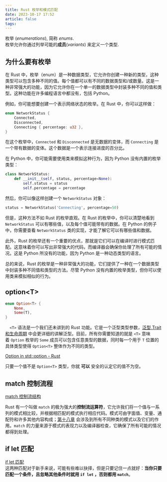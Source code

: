 ```yaml
---
title: Rust 枚举和模式匹配
date: 2023-10-17 17:52
article: false
tags: 
---
```

枚举 (*enumerations*), 简称 *enums*.  
枚举允许你通过列举可能的**成员**(*variants*) 来定义一个类型.

## 为什么要有枚举
在 Rust 中，枚举（enum）是一种数据类型，它允许你创建一种新的类型，这种类型可以包含多种不同的值。每个值都可以有不同的数据类型和/或数量。这是一种非常强大的功能，因为它允许你在一个单一的数据类型中封装多种不同的值和类型。这种功能在许多编程语言中都没有，包括 Python。

例如，你可能想要创建一个表示网络状态的枚举。在 Rust 中，你可以这样做：

```rust
enum NetworkStatus {
    Connected,
    Disconnected,
    Connecting { percentage: u32 },
}
```

在这个枚举中，`Connected` 和 `Disconnected` 是无数据的变体，而 `Connecting` 是一个带有数据的变体。这个数据是一个表示连接进度的百分比。

在 Python 中，你可能需要使用类来模拟这种行为，因为 Python 没有内置的枚举类型：

```python
class NetworkStatus:
    def __init__(self, status, percentage=None):
        self.status = status
        self.percentage = percentage
```

然后，你可以像这样创建一个 `NetworkStatus` 对象：

```python
status = NetworkStatus('Connecting', percentage=50)
```

但是，这种方法不如 Rust 的枚举直观。在 Rust 的枚举中，你可以清楚地看到 `NetworkStatus` 可以有哪些值，以及每个值可能带有的数据。在 Python 的例子中，你需要查看 `NetworkStatus` 类的实现，才能了解它可以有哪些值和数据。

此外，Rust 的枚举还有一个重要的优点，那就是它们可以在编译时进行模式匹配。这意味着你可以写出非常强大的代码，而编译器会确保你处理了所有可能的情况。这是 Python 所没有的功能，因为 Python 是一种动态类型的语言。

总的来说，Rust 的枚举是一种非常强大的功能，它们提供了一种在一个数据类型中封装多种不同值和类型的方法。尽管 Python 没有内置的枚举类型，但你可以使用类来模拟相似的行为。

## option\<T\>

```rust
enum Option<T> {
    None,
    Some(T),
}
```

`  <T>` 语法是一个我们还未讲到的 Rust 功能。它是一个泛型类型参数，[泛型,Trait和生命周期](泛型,Trait和生命周期) 中会更详细的讲解泛型。目前，所有你需要知道的就是 `<T>` 意味着 `Option` 枚举的 `Some` 成员可以包含任意类型的数据，同时每一个用于 `T` 位置的具体类型使得 `Option<T>` 整体作为不同的类型。

[Option in std::option - Rust](https://doc.rust-lang.org/std/option/enum.Option.html)

只要一个值不是 `Option<T>` 类型，你就 **可以** 安全的认定它的值不为空。

## match 控制流程
[match 控制流结构](https://kaisery.github.io/trpl-zh-cn/ch06-02-match.html#match-%E6%8E%A7%E5%88%B6%E6%B5%81%E7%BB%93%E6%9E%84)  

Rust 有一个叫做 `match` 的极为强大的**控制流运算符**，它允许我们将一个值与一系列的模式相比较，并根据相匹配的模式执行相应代码。模式可由字面值、变量、通配符和许多其他内容构成；[第十八章](https://kaisery.github.io/trpl-zh-cn/ch18-00-patterns.html) 会涉及到所有不同种类的模式以及它们的作用。`match` 的力量来源于模式的表现力以及编译器检查，它确保了所有可能的情况都得到处理。

## if let 匹配
[if let 匹配](https://course.rs/basic/match-pattern/match-if-let.html#if-let-%E5%8C%B9%E9%85%8D)  
这两种匹配对于新手来说，可能有些难以抉择，但是只要记住一点就好：**当你只要匹配一个条件，且忽略其他条件时就用 `if let` ，否则都用 `match`**。